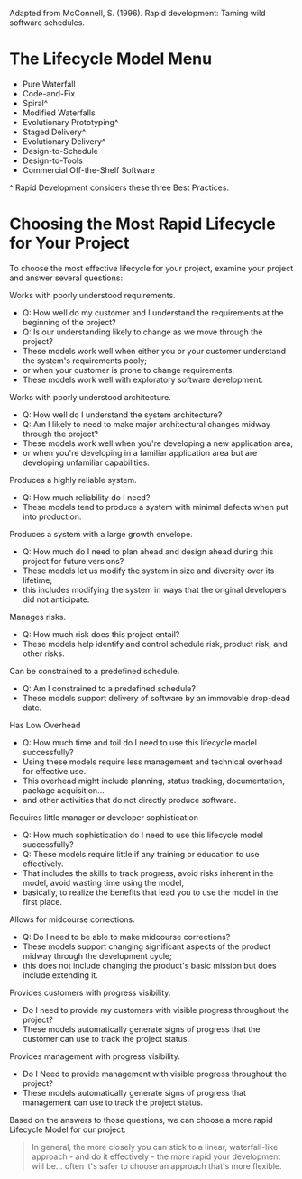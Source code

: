 
Adapted from McConnell, S. (1996). Rapid development: Taming wild software schedules.

# The Lifecycle Model Menu

* Pure Waterfall
* Code-and-Fix
* Spiral^
* Modified Waterfalls
* Evolutionary Prototyping^
* Staged Delivery^
* Evolutionary Delivery^
* Design-to-Schedule
* Design-to-Tools
* Commercial Off-the-Shelf Software

^ Rapid Development considers these three Best Practices.

# Choosing the Most Rapid Lifecycle for Your Project

To choose the most effective lifecycle for your project, examine your project and answer several questions:

Works with poorly understood requirements.
- Q: How well do my customer and I understand the requirements at the beginning of the project? 
- Q: Is our understanding likely to change as we move through the project?
- These models work well when either you or your customer understand the system's requirements pooly;
- or when your customer is prone to change requirements. 
- These models work well with exploratory software development.

Works with poorly understood architecture.
- Q: How well do I understand the system architecture? 
- Q: Am I likely to need to make major architectural changes midway through the project?
- These models work well when you're developing a new application area;
- or when you're developing in a familiar application area but are developing unfamiliar capabilities.

Produces a highly reliable system.
- Q: How much reliability do I need?
- These models tend to produce a system with minimal defects when put into production.

Produces a system with a large growth envelope.
- Q: How much do I need to plan ahead and design ahead during this project for future versions?
- These models let us modify the system in size and diversity over its lifetime; 
- this includes modifying the system in ways that the original developers did not anticipate.

Manages risks.
- Q: How much risk does this project entail? 
- These models help identify and control schedule risk, product risk, and other risks.

Can be constrained to a predefined schedule.
- Q: Am I constrained to a predefined schedule? 
- These models support delivery of software by an immovable drop-dead date.

Has Low Overhead
- Q: How much time and toil do I need to use this lifecycle model successfully? 
- Using these models require less management and technical overhead for effective use. 
- This overhead might include planning, status tracking, documentation, package acquisition...
- and other activities that do not directly produce software.

Requires little manager or developer sophistication
- Q: How much sophistication do I need to use this lifecycle model successfully? 
- Q: These models require little if any training or education to use effectively. 
- That includes the skills to track progress, avoid risks inherent in the model, avoid wasting time using the model,
- basically, to realize the benefits that lead you to use the model in the first place.

Allows for midcourse corrections.
- Q: Do I need to be able to make midcourse corrections? 
- These models support changing significant aspects of the product midway through the development cycle; 
- this does not include changing the product's basic mission but does include extending it.

Provides customers with progress visibility.
- Do I need to provide my customers with visible progress throughout the project? 
- These models automatically generate signs of progress that the customer can use to track the project status.

Provides management with progress visibility.
- Do I Need to provide management with visible progress throughout the project?  
- These models automatically generate signs of progress that management can use to track the project status.

Based on the answers to those questions, we can choose a more rapid Lifecycle Model for our project.

> In general, the more closely you can stick to a linear, waterfall-like approach - and do it effectively - the more rapid your development will be... often it's safer to choose an approach that's more flexible.

